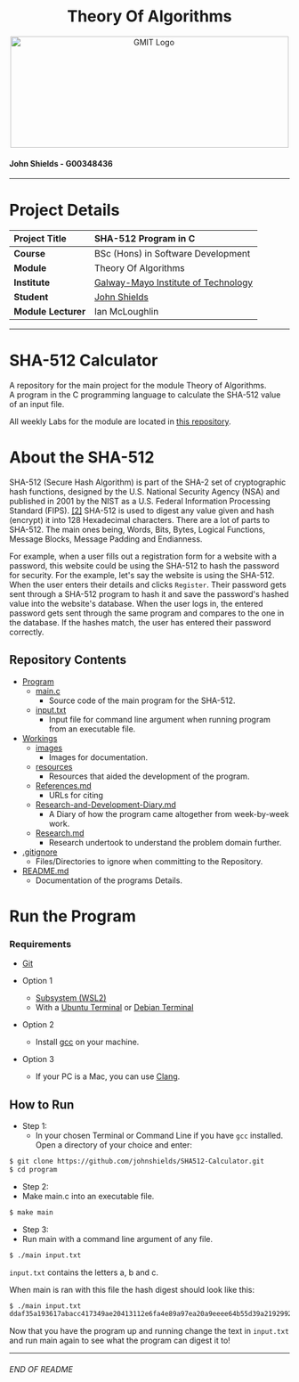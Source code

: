 <h1 align="center">Theory Of Algorithms</h1>

<a href="https://www.gmit.ie/" >
<p align="center"><img src="https://i.ibb.co/f1ZQSkt/logo-gmit.png"
alt="GMIT Logo" width="500" height="200"/>
</p></a>

#### John Shields - G00348436

***

# Project Details
| **Project Title** | SHA-512 Program in C |
| :------------- |:-------------|
| **Course**              | BSc (Hons) in Software Development |
| **Module**              | Theory Of Algorithms |
| **Institute**           | [Galway-Mayo Institute of Technology](https://www.gmit.ie/) |
| **Student**             | [John Shields](https://github.com/johnshields) |
| **Module Lecturer**     | Ian McLoughlin |

***
# SHA-512 Calculator
A repository for the main project for the module Theory of Algorithms.<br>
A program in the C programming language to calculate the SHA-512 value of an input file.


All weekly Labs for the module are located in [this repository](https://github.com/johnshields/SHA-256).

# About the SHA-512
SHA-512 (Secure Hash Algorithm) is part of the SHA-2 set of cryptographic hash functions, designed by the U.S. National Security Agency (NSA) and published in 2001 by the NIST as a U.S. Federal Information Processing Standard (FIPS). [[2]](https://md5hashing.net/hash/sha512) SHA-512 is used to digest any value given and hash (encrypt) it into 128 Hexadecimal characters. There are a lot of parts to SHA-512. The main ones being, Words, Bits, Bytes, Logical Functions, Message Blocks, Message Padding and Endianness.

For example, when a user fills out a registration form for a website with a password, this website could be using the SHA-512 to hash the password for security. For the example, let's say the website is using the SHA-512. When the user enters their details and clicks `Register`. Their password gets sent through a SHA-512 program to hash it and save the password's hashed value into the website's database. When the user logs in, the entered password gets sent through the same program and compares to the one in the database. If the hashes match, the user has entered their password correctly.

## Repository Contents
* [Program](https://github.com/johnshields/SHA512-Calculator/tree/main/program)
  - [main.c](https://github.com/johnshields/SHA512-Calculator/blob/main/program/main.c)
    - Source code of the main program for the SHA-512.
  - [input.txt](https://github.com/johnshields/SHA512-Calculator/blob/main/program/input.txt)
    - Input file for command line argument when running program from an executable file.
* [Workings](https://github.com/johnshields/SHA512-Calculator/tree/main/workings)
  - [images](https://github.com/johnshields/SHA512-Calculator/tree/main/workings/images)
    - Images for documentation.
  - [resources](https://github.com/johnshields/SHA512-Calculator/tree/main/workings/resources)
    - Resources that aided the development of the program.
  - [References.md](https://github.com/johnshields/SHA512-Calculator/blob/main/workings/Research.md)
    - URLs for citing
  - [Research-and-Development-Diary.md](https://github.com/johnshields/SHA512-Calculator/blob/main/workings/Research-and-Development-Diary.md)
    - A Diary of how the program came altogether from week-by-week work.
  - [Research.md](https://github.com/johnshields/SHA512-Calculator/blob/main/workings/Research.md)
    - Research undertook to understand the problem domain further.
* [.gitignore](https://github.com/johnshields/SHA512-Calculator/blob/main/.gitignore)
  - Files/Directories to ignore when committing to the Repository.
* [README.md](https://github.com/johnshields/SHA512-Calculator/blob/main/README.md)
  - Documentation of the programs Details.

# Run the Program
### Requirements
* [Git](https://git-scm.com/downloads)


* Option 1
  * [Subsystem (WSL2)](https://docs.microsoft.com/en-us/windows/wsl/install-win10#manual-installation-steps)
  * With a [Ubuntu Terminal](https://www.microsoft.com/en-us/p/ubuntu/9nblggh4msv6?activetab=pivot:overviewtab) or [Debian Terminal](https://www.microsoft.com/en-is/p/debian-gnu-linux/9msvkqc78pk6?cid=msft_web_appsforwindows_spotlight&activetab=pivot:overviewtab)


* Option 2
  * Install [gcc](https://preshing.com/20141108/how-to-install-the-latest-gcc-on-windows/) on your machine.

* Option 3
  * If your PC is a Mac, you can use [Clang](https://clang.llvm.org/get_started.html).


## How to Run

* Step 1:
  * In your chosen Terminal or Command Line if you have ``gcc`` installed. <br>
    Open a directory of your choice and enter:
```bash
$ git clone https://github.com/johnshields/SHA512-Calculator.git
$ cd program
```

* Step 2:
 * Make main.c into an executable file.
```bash
$ make main
```

* Step 3:
 * Run main with a command line argument of any file.
```bash
$ ./main input.txt
```

``input.txt`` contains the letters a, b and c.

When main is ran with this file the hash digest should look like this:

```bash
$ ./main input.txt
ddaf35a193617abacc417349ae20413112e6fa4e89a97ea20a9eeee64b55d39a2192992a274fc1a836ba3c23a3feebbd454d4423643ce80e2a9ac94fa54ca49f
```  

Now that you have the program up and running change the text in `input.txt` and run main again to see what the program can digest it to!
***
###### END OF README
